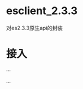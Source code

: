 # esclient_2.3.3
对es2.3.3原生api的封装
# 接入
···
<bean class="com.meituan.trip.eswrapper.es.connection.ESConnection" id="esConnections">
    <constructor-arg name="transportAddresses">
        <list>
            <ref bean="staging01"/>
            <ref bean="staging02"/>
        </list>
    </constructor-arg>
    <constructor-arg name="clusterName" value="trip.c.es.stage"/>
</bean>
<bean id="inetSocketAddress1" class="java.net.InetSocketAddress">
    <constructor-arg index="0" value="es server ip地址"/>
    <constructor-arg index="1" value="es server 端口号"/>
</bean>
<bean id="inetSocketAddress2" class="java.net.InetSocketAddress">
    <constructor-arg index="0" value="es server ip地址"/>
    <constructor-arg index="1" value="es server 端口号"/>
</bean>
<bean id="staging01" class="org.elasticsearch.common.transport.InetSocketTransportAddress">
    <constructor-arg name="address" ref="inetSocketAddress1"/>
</bean>
<bean id="staging02" class="org.elasticsearch.common.transport.InetSocketTransportAddress">
    <constructor-arg name="address" ref="inetSocketAddress2"/>
</bean>
 
<!--最终对外暴露该API即可-->
<bean class="com.meituan.trip.eswrapper.es.operation.PlentyfulESOperationImpl" id="esOperations">
    <property name="esConnections" ref="esConnections"/>
</bean>
···
